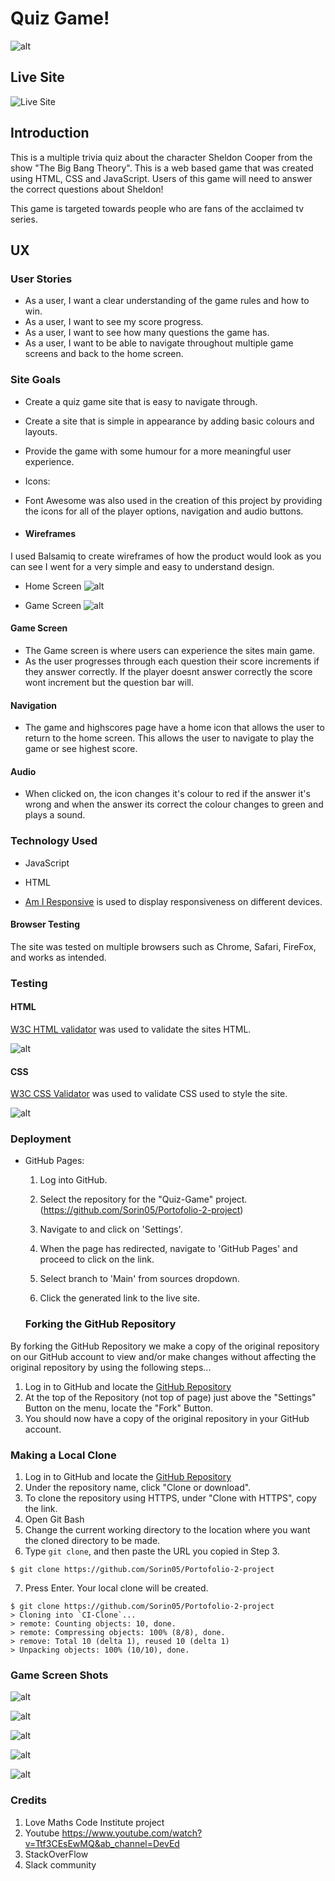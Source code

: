# Quiz Game!

![alt](documents/responsive.PNG)

## Live Site 
   
   ![Live Site](https://sorin05.github.io/Portofolio-2-project/)

## Introduction
This is a multiple trivia quiz about the character Sheldon Cooper from the show "The Big Bang Theory". This is a web based game that was created using HTML, CSS and JavaScript. Users of this game will need to answer the correct questions about Sheldon!

This game is targeted towards people who are fans of the acclaimed tv series.

## UX

### User Stories

* As a user, I want a clear understanding of the game rules and how to win.
* As a user, I want to see my score progress.
* As a user, I want to see how many questions the game has.
* As a user, I want to be able to navigate throughout multiple game screens and back to the home screen.

### Site Goals

* Create a quiz game site that is easy to navigate through.
* Create a site that is simple in appearance by adding basic colours and layouts.
* Provide the game with some humour for a more meaningful user experience.


* Icons:

- Font Awesome was also used in the creation of this project by providing the icons for all of the player options, navigation and audio buttons.

* #### Wireframes

I used Balsamiq to create wireframes of how the product would look as you can see I went for a very simple and easy to understand design.
* Home Screen
![alt](documents/wireframe2.PNG)


* Game Screen
![alt](documents/wireframe1.PNG)




#### Game Screen

- The Game screen is where users can experience the sites main game.
- As the user progresses through each question their score increments if they answer correctly. If the player doesnt answer correctly the score wont increment but the question bar will.


#### Navigation

- The game and highscores page  have a home icon that allows the user to return to the home screen. This allows the user to navigate to play the game or see highest score.


#### Audio

- When clicked on, the icon changes it's colour to red if the answer it's wrong and when the answer its correct the colour changes to green and plays a sound.


### Technology Used

* JavaScript

* HTML

* [Am I Responsive](http://ami.responsivedesign.is/#) is used to display responsiveness on different devices.

#### Browser Testing

The site was tested on multiple browsers such as Chrome, Safari, FireFox, and works as intended.

### Testing

#### HTML

[W3C HTML validator](https://validator.w3.org/nu/#textarea) was used to validate the sites HTML. 

![alt](documents/htmlTest.PNG)


#### CSS

[W3C CSS Validator](https://jigsaw.w3.org/css-validator/validator) was used to validate CSS used to style the site.

![alt](documents/CSSvalidator.PNG)



### Deployment

* GitHub Pages:

    1. Log into GitHub.

    2. Select the repository for the "Quiz-Game" project. (https://github.com/Sorin05/Portofolio-2-project)

    3. Navigate to and click on 'Settings'.

    4. When the page has redirected, navigate to 'GitHub Pages' and proceed to click on the link.

    5. Select branch to 'Main' from sources dropdown.

    6. Click the generated link to the live site.

     ### Forking the GitHub Repository

By forking the GitHub Repository we make a copy of the original repository on our GitHub account to view and/or make changes without affecting the original repository by using the following steps...

1. Log in to GitHub and locate the [GitHub Repository](https://github.com/Sorin05/Portofolio-2-project)
2. At the top of the Repository (not top of page) just above the "Settings" Button on the menu, locate the "Fork" Button.
3. You should now have a copy of the original repository in your GitHub account.

### Making a Local Clone

1. Log in to GitHub and locate the [GitHub Repository](https://github.com/Sorin05/Portofolio-2-project)
2. Under the repository name, click "Clone or download".
3. To clone the repository using HTTPS, under "Clone with HTTPS", copy the link.
4. Open Git Bash
5. Change the current working directory to the location where you want the cloned directory to be made.
6. Type `git clone`, and then paste the URL you copied in Step 3.

```
$ git clone https://github.com/Sorin05/Portofolio-2-project
```

7. Press Enter. Your local clone will be created.

```
$ git clone https://github.com/Sorin05/Portofolio-2-project
> Cloning into `CI-Clone`...
> remote: Counting objects: 10, done.
> remote: Compressing objects: 100% (8/8), done.
> remove: Total 10 (delta 1), reused 10 (delta 1)
> Unpacking objects: 100% (10/10), done.
```

### Game Screen Shots


![alt](documents/Screenshot1.PNG)

![alt](documents/Screenshot2.PNG)

![alt](documents/Screenshot3.PNG)

![alt](documents/Screenshot4.PNG)

![alt](documents/Screenshot5.PNG)


### Credits

1. Love Maths Code Institute project
2. Youtube  https://www.youtube.com/watch?v=Ttf3CEsEwMQ&ab_channel=DevEd
3. StackOverFlow
4. Slack community